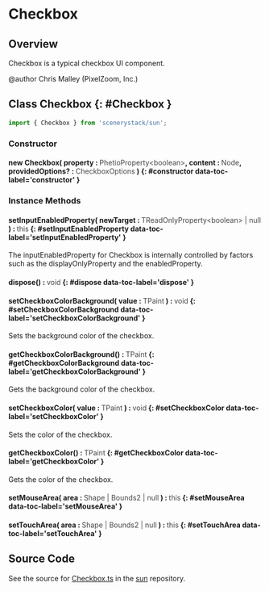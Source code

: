 # Checkbox

## Overview

Checkbox is a typical checkbox UI component.

@author Chris Malley (PixelZoom, Inc.)

## Class Checkbox {: #Checkbox }


```js
import { Checkbox } from 'scenerystack/sun';
```
### Constructor

#### new Checkbox( property : <span style="font-weight: 400; opacity: 80%;">PhetioProperty&lt;boolean&gt;</span>, content : <span style="font-weight: 400; opacity: 80%;">Node</span>, providedOptions? : <span style="font-weight: 400; opacity: 80%;">CheckboxOptions</span> ) {: #constructor data-toc-label='constructor' }

### Instance Methods

#### setInputEnabledProperty( newTarget : <span style="font-weight: 400; opacity: 80%;">TReadOnlyProperty&lt;boolean&gt; | null</span> ) : <span style="font-weight: 400; opacity: 80%;">this</span> {: #setInputEnabledProperty data-toc-label='setInputEnabledProperty' }

The inputEnabledProperty for Checkbox is internally controlled by factors such as the displayOnlyProperty
and the enabledProperty.

#### dispose() : <span style="font-weight: 400; opacity: 80%;">void</span> {: #dispose data-toc-label='dispose' }

#### setCheckboxColorBackground( value : <span style="font-weight: 400; opacity: 80%;">TPaint</span> ) : <span style="font-weight: 400; opacity: 80%;">void</span> {: #setCheckboxColorBackground data-toc-label='setCheckboxColorBackground' }

Sets the background color of the checkbox.

#### getCheckboxColorBackground() : <span style="font-weight: 400; opacity: 80%;">TPaint</span> {: #getCheckboxColorBackground data-toc-label='getCheckboxColorBackground' }

Gets the background color of the checkbox.

#### setCheckboxColor( value : <span style="font-weight: 400; opacity: 80%;">TPaint</span> ) : <span style="font-weight: 400; opacity: 80%;">void</span> {: #setCheckboxColor data-toc-label='setCheckboxColor' }

Sets the color of the checkbox.

#### getCheckboxColor() : <span style="font-weight: 400; opacity: 80%;">TPaint</span> {: #getCheckboxColor data-toc-label='getCheckboxColor' }

Gets the color of the checkbox.

#### setMouseArea( area : <span style="font-weight: 400; opacity: 80%;">Shape | Bounds2 | null</span> ) : <span style="font-weight: 400; opacity: 80%;">this</span> {: #setMouseArea data-toc-label='setMouseArea' }

#### setTouchArea( area : <span style="font-weight: 400; opacity: 80%;">Shape | Bounds2 | null</span> ) : <span style="font-weight: 400; opacity: 80%;">this</span> {: #setTouchArea data-toc-label='setTouchArea' }



## Source Code

See the source for [Checkbox.ts](https://github.com/phetsims/sun/blob/main/js/Checkbox.ts) in the [sun](https://github.com/phetsims/sun) repository.
